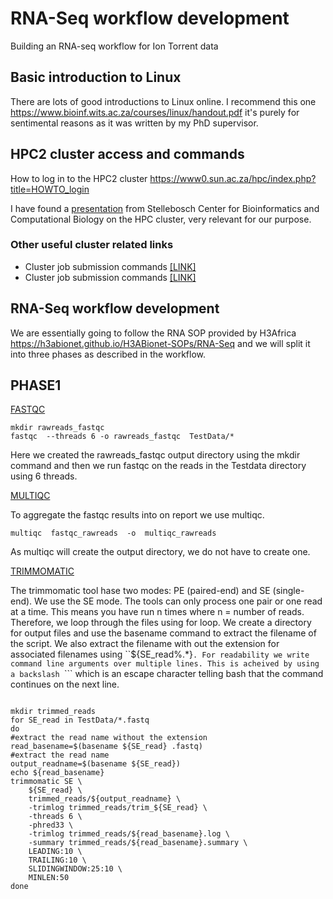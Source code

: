 # RNA-Seq workflow development
 Building an RNA-seq workflow for Ion Torrent data 
## Basic introduction to Linux
There are lots of good introductions to Linux online. I recommend this one https://www.bioinf.wits.ac.za/courses/linux/handout.pdf it's purely for sentimental reasons as it was written by my PhD supervisor.

## HPC2 cluster access and commands

How to log in to the HPC2 cluster https://www0.sun.ac.za/hpc/index.php?title=HOWTO_login

I have found a [presentation](https://www.sun.ac.za/english/faculty/science/sci-bioinformatics/Documents/Linux%20and%20HPC.pdf) from Stellebosch Center for Bioinformatics and Computational Biology on the HPC cluster, very relevant for our purpose.

### Other useful cluster related links
- Cluster job submission commands [[LINK]](https://uwaterloo.ca/math-faculty-computing-facility/resources/researchers/computing/sun-grid-engine-sge-batch-queuing-system/basic-sun-grid-engine-sge-job)
- Cluster job submission commands [[LINK]](https://uwaterloo.ca/math-faculty-computing-facility/resources/researchers/computing/sun-grid-engine-sge-batch-queuing-system/basic-sun-grid-engine-sge-job)

## RNA-Seq workflow development
We are essentially going to follow the RNA SOP provided by H3Africa https://h3abionet.github.io/H3ABionet-SOPs/RNA-Seq and we will split it into three phases as described in the workflow.


## PHASE1

[FASTQC](https://www.bioinformatics.babraham.ac.uk/projects/fastqc/)

```
mkdir rawreads_fastqc
fastqc  --threads 6 -o rawreads_fastqc  TestData/*

````
Here we created the rawreads_fastqc  output directory using the mkdir command and then we run fastqc on the reads in the Testdata directory using 6 threads.


[MULTIQC](https://multiqc.info)

To aggregate the fastqc results into on report we use multiqc. 

```
multiqc  fastqc_rawreads  -o  multiqc_rawreads

```
As multiqc will create the output directory, we do not have to create one.

[TRIMMOMATIC](http://www.usadellab.org/cms/?page=trimmomatic)

The trimmomatic tool hase two modes: PE (paired-end) and SE (single-end). We use the SE mode. The tools can only process one pair or one read at a time. This means you have run n times where n = number of reads.
Therefore, we loop through the files using for loop. We create a directory for output files and use the basename command to extract the filename of the script. We also extract the filename with out the extension for associated filenames using ``${SE_read%.*}```. For readability we write command line arguments over multiple lines. This is acheived by using a backslash ```\``` which is an escape character telling bash that the command continues on the next line.

```

mkdir trimmed_reads
for SE_read in TestData/*.fastq
do
#extract the read name without the extension
read_basename=$(basename ${SE_read} .fastq)
#extract the read name
output_readname=$(basename ${SE_read})
echo ${read_basename}
trimmomatic SE \
    ${SE_read} \
    trimmed_reads/${output_readname} \
    -trimlog trimmed_reads/trim_${SE_read} \
    -threads 6 \
    -phred33 \
    -trimlog trimmed_reads/${read_basename}.log \
    -summary trimmed_reads/${read_basename}.summary \
    LEADING:10 \
    TRAILING:10 \
    SLIDINGWINDOW:25:10 \
    MINLEN:50
done

```